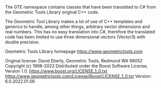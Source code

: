 ﻿The GTE namespace contains classes that have been translated to C# from the Geometric Tools Library original C++ code.

The Geometric Tool Library makes a lot of use of C++ templates and generics to handle, among other things, arbitrary vector dimensions and real numbers. This has no easy translation into C#, therefore the translated code has been limited to use three dimensional vectors (Vector3) with double precision.

Geometric Tools Library homepage https://www.geometrictools.com

Original license:
David Eberly, Geometric Tools, Redmond WA 98052
Copyright (c) 1998-2022
Distributed under the Boost Software License, Version 1.0.
https://www.boost.org/LICENSE_1_0.txt
https://www.geometrictools.com/License/Boost/LICENSE_1_0.txt
Version: 6.0.2022.01.06